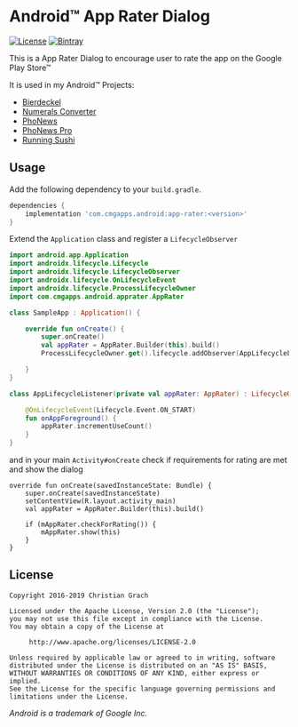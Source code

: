 # Android&trade; App Rater Dialog

[![License](https://img.shields.io/badge/license-Apache%202.0-brightgreen.svg?style=for-the-badge&logo=apache)](http://www.apache.org/licenses/LICENSE-2.0)
[![Bintray](https://www.cmgapps.com/badge/chrimaeon/maven/com.cmgapps.android:app-rater/badge.svg)](https://jcenter.bintray.com/com/cmgapps/android/cmgUtilities/)

This is a App Rater Dialog to encourage user to rate the app on the Google Play Store&trade;

It is used in my Android&trade; Projects:

* [Bierdeckel][1]
* [Numerals Converter][4]
* [PhoNews][2]
* [PhoNews Pro][3]
* [Running Sushi][5]

## Usage

Add the following dependency to your `build.gradle`.

```groovy
dependencies {
    implementation 'com.cmgapps.android:app-rater:<version>'
}
```

Extend the `Application` class and register a `LifecycleObserver`

```kotlin
import android.app.Application
import androidx.lifecycle.Lifecycle
import androidx.lifecycle.LifecycleObserver
import androidx.lifecycle.OnLifecycleEvent
import androidx.lifecycle.ProcessLifecycleOwner
import com.cmgapps.android.apprater.AppRater

class SampleApp : Application() {

    override fun onCreate() {
        super.onCreate()
        val appRater = AppRater.Builder(this).build()
        ProcessLifecycleOwner.get().lifecycle.addObserver(AppLifecycleListener(apprater))

    }
}

class AppLifecycleListener(private val appRater: AppRater) : LifecycleObserver {

    @OnLifecycleEvent(Lifecycle.Event.ON_START)
    fun onAppForeground() {
        appRater.incrementUseCount()
    }
}
```
and in your main `Activity#onCreate` check if requirements for rating are met and show the dialog

```koltin
override fun onCreate(savedInstanceState: Bundle) {
    super.onCreate(savedInstanceState)
    setContentView(R.layout.activity_main)
    val appRater = AppRater.Builder(this).build()

    if (mAppRater.checkForRating()) {
        mAppRater.show(this)
    }
}
``` 

## License

```text
Copyright 2016-2019 Christian Grach
    
Licensed under the Apache License, Version 2.0 (the "License");
you may not use this file except in compliance with the License.
You may obtain a copy of the License at

     http://www.apache.org/licenses/LICENSE-2.0

Unless required by applicable law or agreed to in writing, software
distributed under the License is distributed on an "AS IS" BASIS,
WITHOUT WARRANTIES OR CONDITIONS OF ANY KIND, either express or implied.
See the License for the specific language governing permissions and
limitations under the License.
```
*Android is a trademark of Google Inc.*

 [1]: https://play.google.com/store/apps/details?id=com.cmgapps.android.bierdeckel&referrer=utm_source%3Dgithub%26utm_medium%3DREADME
 [2]: https://play.google.com/store/apps/details?id=at.cmg.android.phonews&referrer=utm_source%3Dgithub%26utm_medium%3DREADME
 [3]: https://play.google.com/store/apps/details?id=com.cmgapps.android.phonewspro&referrer=utm_source%3Dgithub%26utm_medium%3DREADME
 [4]: https://play.google.com/store/apps/details?id=com.cmgapps.android.numeralsconverter&referrer=utm_source%3Dgithub%26utm_medium%3DREADME
 [5]: https://play.google.com/store/apps/details?id=com.cmgapps.android.sushicounter&referrer=utm_source%3Dgithub%26utm_medium%3DREADME
